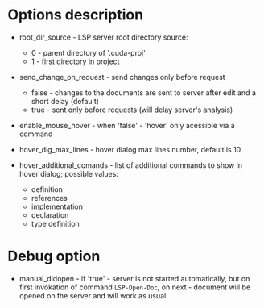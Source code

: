 # Options description

* root_dir_source - LSP server root directory source:
    * 0 - parent directory of '.cuda-proj'
    * 1 - first directory in project

* send_change_on_request - send changes only before request 
    * false - changes to the documents are sent to server after edit and a short delay (default)
    * true - sent only before requests (will delay server's analysis)

* enable_mouse_hover - when 'false' - 'hover' only acessible via a command

* hover_dlg_max_lines - hover dialog max lines number, default is 10

* hover_additional_comands - list of additional commands to show in hover dialog; possible values:
    * definition
    * references
    * implementation
    * declaration
    * type definition


# Debug option

* manual_didopen - if 'true' - server is not started automatically, but on first invokation 
    of command `LSP-Open-Doc`, on next - document will be opened on the server and will work as usual. 
